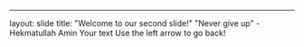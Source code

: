 ---
layout: slide
title: "Welcome to our second slide!"
"Never give up" - Hekmatullah Amin
Your text
Use the left arrow to go back!
